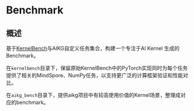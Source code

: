 # Benchmark

## 概述

基于[KernelBench](https://github.com/ScalingIntelligence/KernelBench)与AIKG自定义任务集合，构建一个专注于AI Kernel 生成的Benchmark。

在`kernelbench`目录下，保留原始KernelBench中的PyTorch实现同时为每个任务提供了相关的MindSpore、NumPy任务，以支持更广泛的计算框架验证和性能对比。

在`aikg_bench`目录下，提供aikg项目中有较高使用价值的Kernel场景，整理成对应的benchmark。
